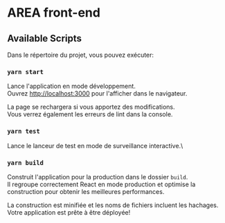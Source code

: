 # AREA front-end

## Available Scripts

Dans le répertoire du projet, vous pouvez exécuter:

### `yarn start`

Lance l'application en mode développement.\
Ouvrez [http://localhost:3000](http://localhost:3000) pour l'afficher dans le navigateur.

La page se rechargera si vous apportez des modifications.\
Vous verrez également les erreurs de lint dans la console.

### `yarn test`

Lance le lanceur de test en mode de surveillance interactive.\

### `yarn build`

Construit l'application pour la production dans le dossier `build`.\
Il regroupe correctement React en mode production et optimise la construction pour obtenir les meilleures performances.

La construction est minifiée et les noms de fichiers incluent les hachages.\
Votre application est prête à être déployée!

